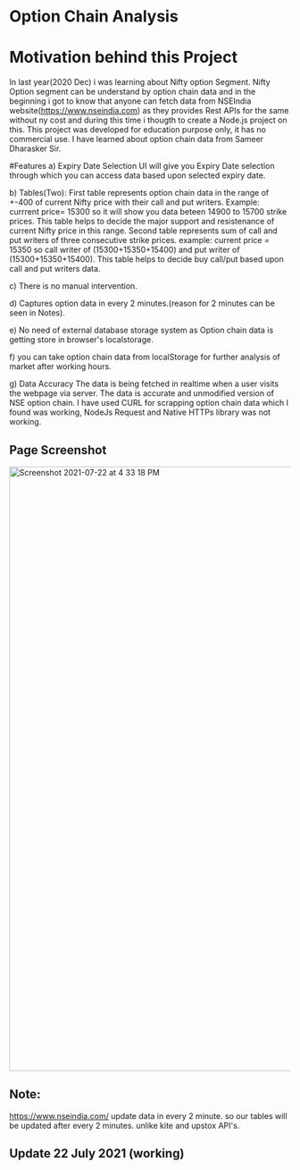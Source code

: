 # Option Chain Analysis

# Motivation behind this Project
In last year(2020 Dec) i was learning about Nifty option Segment. Nifty Option segment can be understand by option chain data and in the beginning i got to know that anyone can fetch data from NSEIndia website(https://www.nseindia.com) as they provides Rest APIs for the same without ny cost and during this time i thougth to create a Node.js project on this. This project was developed for education purpose only, it has no commercial use. I have learned about option chain data from Sameer Dharasker Sir.

#Features
 a) Expiry Date Selection
    UI will give you Expiry Date selection through which you can access data based upon selected expiry date.
  
 b) Tables(Two):
        First table represents option chain data in the range of +-400 of current Nifty price with their call and put writers. Example: currrent price= 15300 so it will show you data beteen 14900 to 15700 strike prices. This table helps to decide the major support and resistenance of current Nifty price in this range.
        Second table represents sum of call and put writers of three consecutive strike prices. example: current price = 15350 so call writer of (15300+15350+15400) and put writer of (15300+15350+15400). This table helps to decide buy call/put based upon call and put writers data.

 c) There is no manual intervention.

 d) Captures option data in every 2 minutes.(reason for 2 minutes can be seen in Notes).

 e) No need of external database storage system as Option chain data is getting store in browser's localstorage.

 f) you can take option chain data from localStorage for further analysis of market after working hours.

 g) Data Accuracy
    The data is being fetched in realtime when a user visits the webpage via server. The data is accurate and unmodified version of NSE option chain. I have used CURL for scrapping option chain data which I found was working, NodeJs Request and Native HTTPs library was not working. 

## Page Screenshot
<img width="1082" alt="Screenshot 2021-07-22 at 4 33 18 PM" src="https://user-images.githubusercontent.com/87809858/126629499-4e383e3c-c792-46bf-90e7-97b009a0a942.png">

## Note:
https://www.nseindia.com/ update data in every 2 minute. so our tables will be updated after every 2 minutes. unlike kite and upstox API's.

## Update 22 July 2021 (working)
